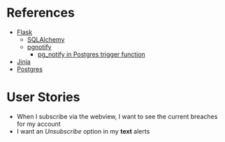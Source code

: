 # References

- [Flask](https://flask.palletsprojects.com/en/stable/)
  - [SQLAlchemy](https://www.postgresql.org/docs/)
  - [pgnotify](https://github.com/djrobstep/pgnotify)
    - [pg_notify in Postgres trigger function](https://stackoverflow.com/questions/5412474/using-pg-notify-in-postgresql-trigger-function)
- [Jinja](https://jinja.palletsprojects.com/en/stable/)
- [Postgres](https://www.postgresql.org/docs/)

# User Stories

- When I subscribe via the webview, I want to see the current breaches for my account
- I want an _Unsubscribe_ option in my **text** alerts

